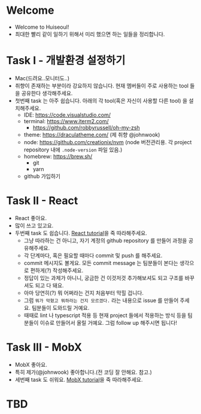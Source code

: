 # Welcome

- Welcome to Huiseoul!
- 최대한 빨리 같이 일하기 위해서 미리 했으면 하는 일들을 정리합니다.

# Task I - 개발환경 설정하기

- Mac(드려요..모니터도..)
- 취향이 존재하는 부분이라 강요하지 않습니다. 현재 멤버들이 주로 사용하는 tool 들을 공유한다 생각해주세요.
- 첫번째 task 는 아주 쉽습니다. 아래의 각 tool(혹은 자신이 사용할 다른 tool) 을 설치해주세요.
  - IDE: https://code.visualstudio.com/
  - terminal: https://www.iterm2.com/
    - https://github.com/robbyrussell/oh-my-zsh
  - theme: https://draculatheme.com/ (제 취향 @johnwook)
  - node: https://github.com/creationix/nvm (node 버전관리용. 각 project repository 내에 `.node-version` 파일 있음.)
  - homebrew: https://brew.sh/
    - git
    - yarn
  - github 가입하기

# Task II - React

- React 좋아요.
- 많이 쓰고 있고요.
- 두번째 task 도 쉽습니다. [React tutorial](https://facebook.github.io/react/tutorial/tutorial.html)을 죽 따라해주세요.
  - 그냥 따라하는 건 아니고, 자기 계정의 github repository 를 만들어 과정을 공유해주세요.
  - 각 단계마다, 혹은 필요할 때마다 commit 및 push 를 해주세요.
  - commit 메시지도 볼게요. 모든 commit message 는 팀분들이 본다는 생각으로 편하게(?) 작성해주세요.
  - 정답이 있는 과제가 아니니, 궁금한 건 이것저것 추가해보셔도 되고 구조를 바꾸셔도 되고 다 돼요.
  - 아마 당연히(?) 뭐 어쩌라는 건지 처음부터 막힐 겁니다.
  - 그럼 `뭐가 막혔고 뭐하라는 건지 모르겠다.` 라는 내용으로 issue 를 만들어 주세요. 팀분들이 도와드릴 거예요.
  - 때때로 lint 나 typescript 적용 등 현재 project 들에서 적용하는 방식 등을 팀분들이 이슈로 만들어서 올릴 거예요. 그럼 follow up 해주시면 됩니다!

# Task III - MobX

- MobX 좋아요.
- 특히 제가(@johnwook) 좋아합니다.(전 코딩 잘 안해요. 참고.)
- 세번째 task 도 쉬워요. [MobX tutorial](https://mobx.js.org/getting-started.html)을 죽 따라해주세요.
# TBD
